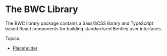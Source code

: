 # The BWC Library

The BWC library package contains a Sass/SCSS library and TypeScript based React components for building standardized Bentley user interfaces.

Topics:

* [Placeholder](./Placeholder.md)
